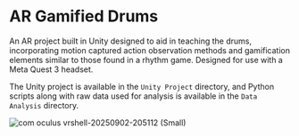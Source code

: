 # AR Gamified Drums

An AR project built in Unity designed to aid in teaching the drums, incorporating motion captured action observation methods and gamification elements similar to those found in a rhythm game. Designed for use with a Meta Quest 3 headset.

The Unity project is available in the `Unity Project` directory, and Python scripts along with raw data used for analysis is available in the `Data Analysis` directory.



![com oculus vrshell-20250902-205112 (Small)](https://github.com/user-attachments/assets/d3d31eeb-1f55-48d5-9895-10c99a794015)

